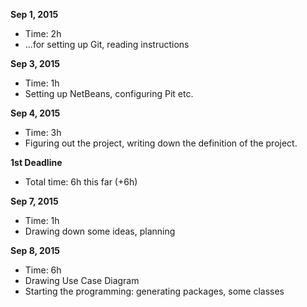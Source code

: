 **Sep 1, 2015**
- Time: 2h
- ...for setting up Git, reading instructions

**Sep 3, 2015**
- Time: 1h
- Setting up NetBeans, configuring Pit etc.

**Sep 4, 2015**
- Time: 3h
- Figuring out the project, writing down the definition of the project. 

**1st Deadline**
- Total time: 6h this far (+6h)

**Sep 7, 2015**
- Time: 1h
- Drawing down some ideas, planning

**Sep 8, 2015**
- Time: 6h
- Drawing Use Case Diagram
- Starting the programming: generating packages, some classes




